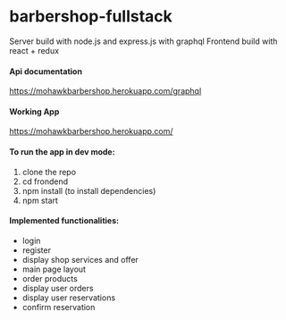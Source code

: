 # barbershop-fullstack
Server build with node.js and express.js with graphql
Frontend build with react + redux
#### Api documentation 
https://mohawkbarbershop.herokuapp.com/graphql
#### Working App
https://mohawkbarbershop.herokuapp.com/
#### To run the app in dev mode:
1. clone the repo
2. cd frondend
3. npm install (to install dependencies)
4. npm start
#### Implemented functionalities:
- login
- register
- display shop services and offer
- main page layout
- order products
- display user orders
- display user reservations
- confirm reservation
